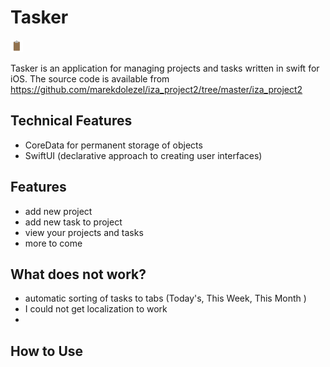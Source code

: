 #  Tasker
<img src="./iza_project2/Assets.xcassets/task.imageset/task_1x.png" alt="drawing" width="20"/>

Tasker is an application for managing projects and tasks written in swift for iOS. The source code is available from https://github.com/marekdolezel/iza_project2/tree/master/iza_project2

## Technical Features
- CoreData for permanent storage of objects
- SwiftUI (declarative approach to creating user interfaces)

## Features
- add new project 
- add new task to project
- view your projects and tasks
- more to come

## What does not work?
- automatic sorting of tasks to tabs (Today's, This Week, This Month )
- I could not get localization to work
- 
## How to Use



